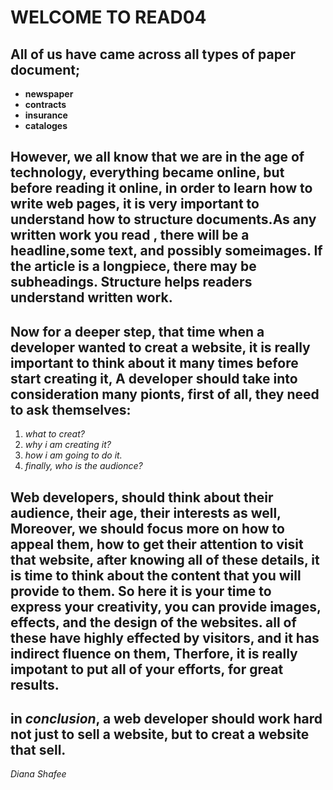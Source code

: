 # WELCOME TO READ04 

## All of us have came across all types of paper document;
- **newspaper**
- **contracts**
- **insurance**
- **cataloges**

## However, we all know that we are in the age of technology, everything became online, but before reading it online,  in order to learn how to write web pages, it is very important to understand how to structure documents.As any written work you read , there will be a headline,some text, and possibly someimages. If the article is a longpiece, there may be subheadings. Structure helps readers understand written work.

## Now for a deeper step, that time when a developer wanted to creat a website, it is really important to think about it many times before start creating it, A developer should take into consideration many pionts, **first** of all, they need to ask themselves: 
1. *what to creat?*
2. *why i am creating it?*
3. *how i am going to do it.*
4. *finally, who is the audionce?* 

## Web developers, should think about their audience, their age, their interests as well, Moreover, we should focus more on how to appeal them, how to get their attention to visit that website, after knowing all of these details, it is time to think about the content that you will provide to them. So here it is your time to express your creativity, you can provide images, effects, and the design of the websites. all of these have highly effected by visitors, and it has indirect fluence on them, Therfore, it is really impotant to put all of your efforts, for great results. 

## in *conclusion*, a web developer should work hard not just to sell a website, but to creat a website that sell. 

*Diana Shafee* 